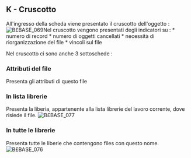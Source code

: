 ## K - Cruscotto
All'ingresso della scheda viene presentato il cruscotto dell'oggetto : 
![B£BASE_069](https://doc.smeup.com/immagini/MBDOC_SCH-OJFILE_K/BXBASE_069.png)Nel cruscotto vengono presentati degli indicatori su : 
 \* numero di record
 \* numero di oggetti cancellati
 \* necessità di riorganizzazione del file
 \* vincoli sul file

Nel cruscotto ci sono anche 3 sottoschede : 

### Attributi del file
Presenta gli attributi di questo file

### In lista librerie
Presenta la liberia, appartenente alla lista librerie del lavoro corrente, dove risiede il file.
![B£BASE_077](https://doc.smeup.com/immagini/MBDOC_SCH-OJFILE_K/BXBASE_077.png)
### In tutte le librerie
Presenta tutte le liberie che contengono files con questo nome.
![B£BASE_076](https://doc.smeup.com/immagini/MBDOC_SCH-OJFILE_K/BXBASE_076.png)